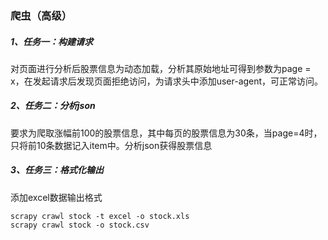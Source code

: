 ### 爬虫（高级）
##### 1、任务一：构建请求
对页面进行分析后股票信息为动态加载，分析其原始地址可得到参数为page = x，在发起请求后发现页面拒绝访问，为请求头中添加user-agent，可正常访问。
##### 2、任务二：分析json
要求为爬取涨幅前100的股票信息，其中每页的股票信息为30条，当page=4时，只将前10条数据记入item中。分析json获得股票信息
##### 3、任务三：格式化输出
添加excel数据输出格式
```
scrapy crawl stock -t excel -o stock.xls
scrapy crawl stock -o stock.csv
```

